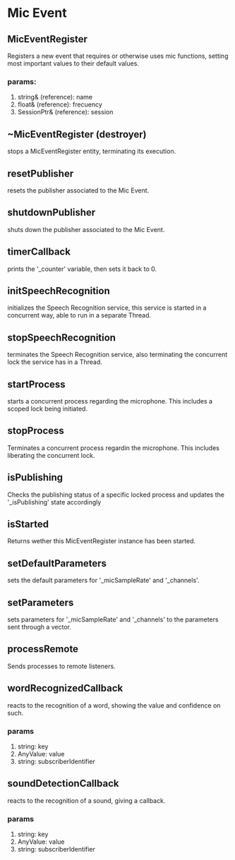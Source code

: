 # Mic Event

## MicEventRegister

Registers a new event that requires or otherwise uses mic functions, setting most important values to their default values.

### params:

1. string& (reference): name
2. float& (reference): frecuency
3. SessionPtr& (reference): session

## ~MicEventRegister (destroyer)

stops a MicEventRegister entity, terminating its execution.

## resetPublisher

resets the publisher associated to the Mic Event.

## shutdownPublisher

shuts down the publisher associated to the Mic Event.

## timerCallback

prints the '_counter' variable, then sets it back to 0.

## initSpeechRecognition

initializes the Speech Recognition service, this service is started in a concurrent way, able to run in a separate Thread.

## stopSpeechRecognition

terminates the Speech Recognition service, also terminating the concurrent lock the service has in a Thread.

## startProcess

starts a concurrent process regarding the microphone. This includes a scoped lock being initiated.

## stopProcess

Terminates a concurrent process regardin the microphone. This includes liberating the concurrent lock.

## isPublishing

Checks the publishing status of a specific locked process and updates the '_isPublishing' state accordingly

## isStarted

Returns wether this MicEventRegister instance has been started.

## setDefaultParameters

sets the default parameters for '_micSampleRate' and '_channels'.

## setParameters

sets parameters for '_micSampleRate' and '_channels' to the parameters sent through a vector.

## processRemote

Sends processes to remote listeners.

## wordRecognizedCallback

reacts to the recognition of a word, showing the value and confidence on such.

### params
1. string: key
2. AnyValue: value
3. string: subscriberIdentifier

## soundDetectionCallback

reacts to the recognition of a sound, giving a callback.

### params
1. string: key
2. AnyValue: value
3. string: subscriberIdentifier